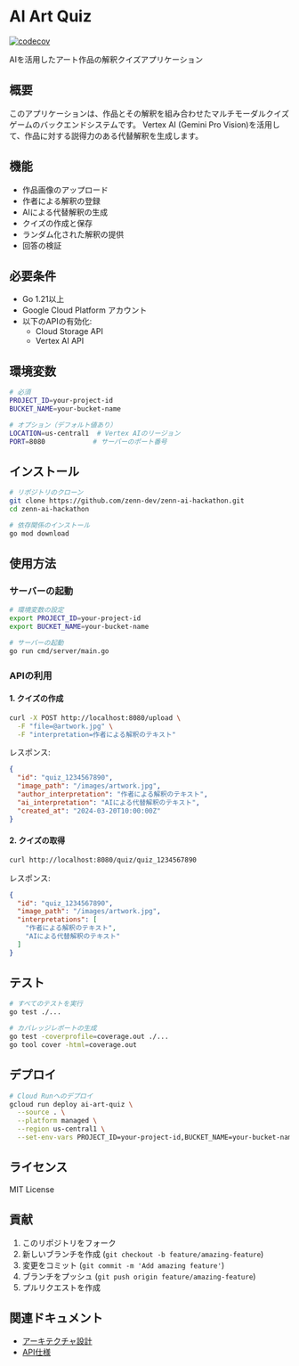 # AI Art Quiz

[![codecov](https://codecov.io/gh/ken-ty/zenn_ai_hackathon_2501_backend/graph/badge.svg)](https://codecov.io/gh/ken-ty/zenn_ai_hackathon_2501_backend)

AIを活用したアート作品の解釈クイズアプリケーション

## 概要

このアプリケーションは、作品とその解釈を組み合わせたマルチモーダルクイズゲームのバックエンドシステムです。
Vertex AI (Gemini Pro Vision)を活用して、作品に対する説得力のある代替解釈を生成します。

## 機能

- 作品画像のアップロード
- 作者による解釈の登録
- AIによる代替解釈の生成
- クイズの作成と保存
- ランダム化された解釈の提供
- 回答の検証

## 必要条件

- Go 1.21以上
- Google Cloud Platform アカウント
- 以下のAPIの有効化:
  - Cloud Storage API
  - Vertex AI API

## 環境変数

```bash
# 必須
PROJECT_ID=your-project-id
BUCKET_NAME=your-bucket-name

# オプション（デフォルト値あり）
LOCATION=us-central1  # Vertex AIのリージョン
PORT=8080            # サーバーのポート番号
```

## インストール

```bash
# リポジトリのクローン
git clone https://github.com/zenn-dev/zenn-ai-hackathon.git
cd zenn-ai-hackathon

# 依存関係のインストール
go mod download
```

## 使用方法

### サーバーの起動

```bash
# 環境変数の設定
export PROJECT_ID=your-project-id
export BUCKET_NAME=your-bucket-name

# サーバーの起動
go run cmd/server/main.go
```

### APIの利用

#### 1. クイズの作成

```bash
curl -X POST http://localhost:8080/upload \
  -F "file=@artwork.jpg" \
  -F "interpretation=作者による解釈のテキスト"
```

レスポンス:
```json
{
  "id": "quiz_1234567890",
  "image_path": "/images/artwork.jpg",
  "author_interpretation": "作者による解釈のテキスト",
  "ai_interpretation": "AIによる代替解釈のテキスト",
  "created_at": "2024-03-20T10:00:00Z"
}
```

#### 2. クイズの取得

```bash
curl http://localhost:8080/quiz/quiz_1234567890
```

レスポンス:
```json
{
  "id": "quiz_1234567890",
  "image_path": "/images/artwork.jpg",
  "interpretations": [
    "作者による解釈のテキスト",
    "AIによる代替解釈のテキスト"
  ]
}
```

## テスト

```bash
# すべてのテストを実行
go test ./...

# カバレッジレポートの生成
go test -coverprofile=coverage.out ./...
go tool cover -html=coverage.out
```

## デプロイ

```bash
# Cloud Runへのデプロイ
gcloud run deploy ai-art-quiz \
  --source . \
  --platform managed \
  --region us-central1 \
  --set-env-vars PROJECT_ID=your-project-id,BUCKET_NAME=your-bucket-name
```

## ライセンス

MIT License

## 貢献

1. このリポジトリをフォーク
2. 新しいブランチを作成 (`git checkout -b feature/amazing-feature`)
3. 変更をコミット (`git commit -m 'Add amazing feature'`)
4. ブランチをプッシュ (`git push origin feature/amazing-feature`)
5. プルリクエストを作成

## 関連ドキュメント

- [アーキテクチャ設計](docs/ARCHITECTURE.md)
- [API仕様](docs/API.md)
